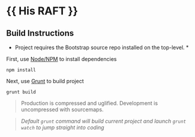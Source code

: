 # {{ His RAFT }}

Build Instructions
-------------------
* Project requires the Bootstrap source repo installed on the top-level. *

First, use [Node/NPM](https://nodejs.org/) to install dependencies

```
npm install
```

Next, use [Grunt](http://gruntjs.com/) to build project

```
grunt build
```

> Production is compressed and uglified. Development is uncompressed with sourcemaps.

> *Default `grunt` command will build current project and launch `grunt watch` to jump straight into coding*